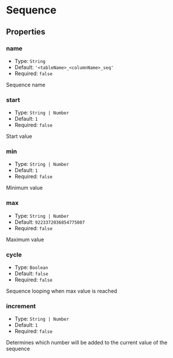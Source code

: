 # Sequence

## Properties

### name

* Type: `String`
* Default: `'<tableName>_<columnName>_seq'`
* Required: `false`

Sequence name

### start

* Type: `String | Number`
* Default: `1`
* Required: `false`

Start value

### min

* Type: `String | Number`
* Default: `1`
* Required: `false`

Minimum value

### max

* Type: `String | Number`
* Default: `9223372036854775807`
* Required: `false`

Maximum value

### cycle

* Type: `Boolean`
* Default: `false`
* Required: `false`

Sequence looping when max value is reached

### increment

* Type: `String | Number`
* Default: `1`
* Required: `false`

Determines which number will be added to the current value of the sequence
